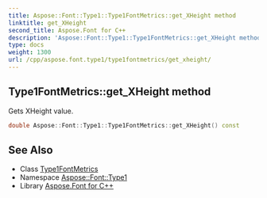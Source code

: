 ```yaml
---
title: Aspose::Font::Type1::Type1FontMetrics::get_XHeight method
linktitle: get_XHeight
second_title: Aspose.Font for C++
description: 'Aspose::Font::Type1::Type1FontMetrics::get_XHeight method. Gets XHeight value in C++.'
type: docs
weight: 1300
url: /cpp/aspose.font.type1/type1fontmetrics/get_xheight/
---
```

## Type1FontMetrics::get_XHeight method


Gets XHeight value.

```cpp
double Aspose::Font::Type1::Type1FontMetrics::get_XHeight() const
```

## See Also

* Class [Type1FontMetrics](../)
* Namespace [Aspose::Font::Type1](../../)
* Library [Aspose.Font for C++](../../../)
